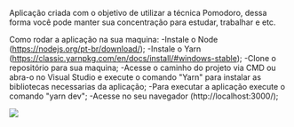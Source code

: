 Aplicação criada com o objetivo de utilizar a técnica Pomodoro, dessa forma você pode manter sua concentração para estudar, trabalhar e etc.

Como rodar a aplicação na sua maquina:
-Instale o Node (https://nodejs.org/pt-br/download/);
-Instale o Yarn (https://classic.yarnpkg.com/en/docs/install/#windows-stable);
-Clone o repositório para sua maquina;
-Acesse o caminho do projeto via CMD ou abra-o no Visual Studio e execute o comando "Yarn" para instalar as bibliotecas necessarias da aplicação;
-Para executar a aplicação execute o comando "yarn dev";
-Acesse no seu navegador (http://localhost:3000/);


![](moveit-next/public/home.PNG) 
